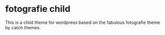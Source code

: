 # fotografie child

This is a child theme for wordpress based on the fabulous
fotografie theme by catch themes.
